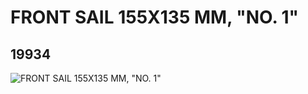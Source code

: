 # FRONT SAIL 155X135 MM, "NO. 1"
## 19934
![FRONT SAIL 155X135 MM, "NO. 1"](https://lc-www-live-s.legocdn.com/media/bricks/5/2/6102656.jpg)